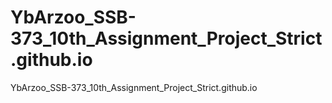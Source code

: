 # YbArzoo_SSB-373_10th_Assignment_Project_Strict.github.io
YbArzoo_SSB-373_10th_Assignment_Project_Strict.github.io
